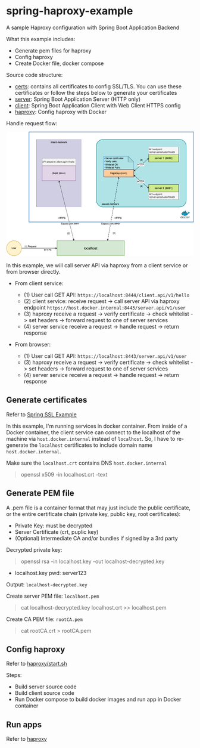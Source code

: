 # spring-haproxy-example
A sample Haproxy configuration with Spring Boot Application Backend

What this example includes:
- Generate pem files for haproxy
- Config haproxy
- Create Docker file, docker compose

Source code structure:
- [certs](certs): contains all certificates to config SSL/TLS. You can use these certificates or follow the steps below to generate your certificates
- [server](server): Spring Boot Application Server (HTTP only)
- [client](client): Spring Boot Application Client with Web Client HTTPS config
- [haproxy](haproxy): Config haproxy with Docker

Handle request flow:

![image](resources/haproxy.png)

In this example, we will call server API via haproxy from a client service or from browser directly.

- From client service: 
    - (1) User call GET API: `https://localhost:8444/client.api/v1/hello`
    - (2) client service: receive request -> call server API via haproxy endpoint `https://host.docker.internal:8443/server.api/v1/user`
    - (3) haproxy receive a request -> verify certificate -> check whitelist -> set headers -> forward request to one of server services
    - (4) server service receive a request -> handle request -> return response

- From browser:
    - (1) User call GET API: `https://localhost:8443/server.api/v1/user`
    - (3) haproxy receive a request -> verify certificate -> check whitelist -> set headers -> forward request to one of server services
    - (4) server service receive a request -> handle request -> return response

## Generate certificates

Refer to [Spring SSL Example](https://github.com/gpcodervn/spring-ssl-example)

In this example, I'm running services in docker container. From inside of a Docker container, the client service can connect to the localhost of the machine
via `host.docker.internal` instead of `localhost`. So, I have to re-generate the `localhost` certificates to include domain name `host.docker.internal`.

Make sure the `localhost.crt` contains DNS `host.docker.internal`

> openssl x509 -in localhost.crt -text

## Generate PEM file

A .pem file is a container format that may just include the public certificate, or the entire certificate chain (private key, public key, root certificates):
- Private Key: must be decrypted
- Server Certificate (crt, puplic key)
- (Optional) Intermediate CA and/or bundles if signed by a 3rd party

Decrypted private key:

> openssl rsa -in localhost.key -out localhost-decrypted.key

+ localhost.key pwd: server123

Output: `localhost-decrypted.key`

Create server PEM file: `localhost.pem`

>  cat localhost-decrypted.key localhost.crt >> localhost.pem

Create CA PEM file: `rootCA.pem`

> cat rootCA.crt > rootCA.pem

## Config haproxy

Refer to [haproxy/start.sh](haproxy/start.sh)

Steps:
- Build server source code
- Build client source code
- Run Docker compose to build docker images and run app in Docker container

## Run apps

Refer to [haproxy](haproxy/README.md)

